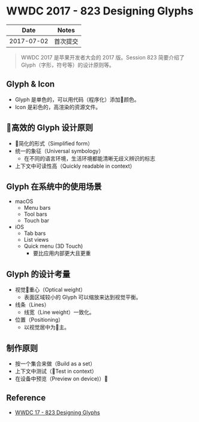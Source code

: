 # WWDC 2017 - 823 Designing Glyphs

| Date | Notes |
|:-----:|:-----:|
| 2017-07-02 | 首次提交 |

> WWDC 2017 是苹果开发者大会的 2017 版。Session 823 简要介绍了 Glyph（字形，符号等）的设计原则等。

## Glyph & Icon

- Glyph 是单色的，可以用代码（程序化）添加颜色。
- Icon 是彩色的，高渲染的资源文件。

## 高效的 Glyph 设计原则

- 简化的形式（Simplified form）
- 统一的象征（Universal symbology）
  - 在不同的语言环境，生活环境都能清晰无歧义辨识的标志
- 上下文中可读性高（Quickly readable in context）

## Glyph 在系统中的使用场景

- macOS
  - Menu bars
  - Tool bars
  - Touch bar
- iOS
  - Tab bars
  - List views
  - Quick menu (3D Touch)
    - 要比应用内部更大且更重

## Glyph 的设计考量

- 视觉重心（Optical weight）
  - 表面区域较小的 Glyph 可以缩放来达到视觉平衡。
- 线条（Lines）
  - 线宽（Line weight）一致化。
- 位置（Positioning）
  - 以视觉居中为主。

## 制作原则

- 按一个集合来做（Build as a set）
- 上下文中测试（Test in context）
- 在设备中预览（Preview on device)）

## Reference

- [WWDC 17 - 823 Designing Glyphs](https://developer.apple.com/videos/play/wwdc2017/823/)